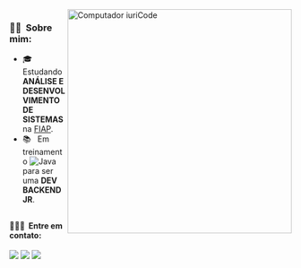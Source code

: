 <img src="https://raw.githubusercontent.com/MicaelliMedeiros/micaellimedeiros/master/image/computer-illustration.png" min-width="400px" max-width="400px" width="400px" align="right" alt="Computador iuriCode">

<h3> 👩🏻 &nbsp;Sobre mim: </h3>

- 🎓 &nbsp; Estudando **ANÁLISE E DESENVOLVIMENTO DE SISTEMAS** na <a href="https://www.fiap.com.br/">FIAP</a>.
- 📚 &nbsp; Em treinamento ![Java](https://img.shields.io/badge/-Java-333333?style=flat&logo=Java&logoColor=007396) para ser uma **DEV BACKEND JR**.

##

<h4> 👩🏻‍💻 &nbsp;Entre em contato: </h4>

<div>  
  <a href="https://www.linkedin.com/in/marinabotton" target="_blank"><img src="https://img.shields.io/badge/-LinkedIn-%230077B5?style=for-the-badge&logo=linkedin&logoColor=white" target="_blank"></a>
  <a href = "mailto:marinabotton@gmail.com"><img src="https://img.shields.io/badge/-Gmail-%23333?style=for-the-badge&logo=gmail&logoColor=white" target="_blank"></a>
  <a href="https://instagram.com/marinabotton" target="_blank"><img src="https://img.shields.io/badge/-Instagram-%23E4405F?style=for-the-badge&logo=instagram&logoColor=white" target="_blank"></a>
</div>

